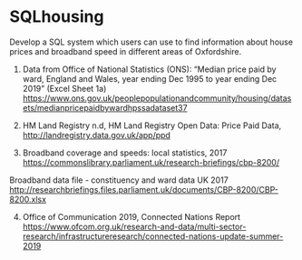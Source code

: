 # SQLhousing

Develop a SQL system which users can use to find information about house prices and broadband speed in different areas of Oxfordshire. 


1) Data from Office of National Statistics (ONS):
“Median price paid by ward, England and Wales, year ending Dec 1995 to year ending Dec 2019” (Excel Sheet 1a)
https://www.ons.gov.uk/peoplepopulationandcommunity/housing/datasets/medianpricepaidbywardhpssadataset37

2) HM Land Registry n.d, HM Land Registry Open Data: Price Paid Data,
http://landregistry.data.gov.uk/app/ppd

3) Broadband coverage and speeds: local statistics, 2017
https://commonslibrary.parliament.uk/research-briefings/cbp-8200/

Broadband data file - constituency and ward data UK 2017 http://researchbriefings.files.parliament.uk/documents/CBP-8200/CBP-8200.xlsx

4) Office of Communication 2019, Connected Nations Report
https://www.ofcom.org.uk/research-and-data/multi-sector-research/infrastructureresearch/connected-nations-update-summer-2019
